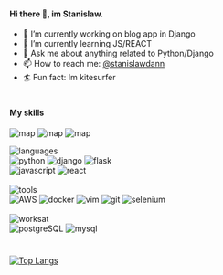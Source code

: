 #### Hi there 👋, im Stanislaw.

- 🔭 I’m currently working on blog app in Django 
- 🌱 I’m currently learning JS/REACT
- 💬 Ask me about  anything related to Python/Django
- 📫 How to reach me: [@stanislawdann](https://twitter.com/stanislawdann)
- 🏄 Fun fact: Im kitesurfer
#
#### My skills 
![map](https://img.shields.io/static/v1?logo=red&label=&message=Well-known&color=FB0504&logoColor=FB0504&style=flat-square&link=) ![map](https://img.shields.io/static/v1?logo=red&label=&message=Intermediate&color=E01291&logoColor=E01291&style=flat-square&link=) ![map](https://img.shields.io/static/v1?logo=red&label=&message=Learning&color=01E193&logoColor=E01291&style=flat-square&link=)


![languages](https://img.shields.io/static/v1?label=&message=languages:&color=555&style=flat-square) <br>
![python](https://img.shields.io/static/v1?logo=python&label=&message=python&color=FB0504&logoColor=AAA&style=flat-square&link=) ![django](https://img.shields.io/static/v1?logo=django&label=&message=django&color=FB0504&logoColor=AAA&style=flat-square) ![flask](https://img.shields.io/static/v1?logo=flask&label=&message=flask&color=E01291&logoColor=AAA&style=flat-square) <br>
![javascript](https://img.shields.io/static/v1?logo=javascript&label=&message=javascript&color=01E193&logoColor=AAA&style=flat-square) ![react](https://img.shields.io/static/v1?logo=react&label=&message=react&color=01E193&logoColor=AAA&style=flat-square) 
&nbsp;&nbsp;&nbsp; <br><br>
![tools](https://img.shields.io/static/v1?label=&message=tools:&color=555&style=flat-square)<br>
![AWS](https://img.shields.io/static/v1?logo=&label=&message=AWS&color=01E193&logoColor=AAA&style=flat-square) ![docker](https://img.shields.io/static/v1?logo=docker&label=&message=docker&color=01E193&logoColor=AAA&style=flat-square) ![vim](https://img.shields.io/static/v1?logo=vim&label=&message=vim&color=E01291&logoColor=AAA&style=flat-square) ![git](https://img.shields.io/static/v1?logo=git&label=&message=git&color=E01291&logoColor=AAA&style=flat-square) ![selenium](https://img.shields.io/static/v1?logo=selenium&label=&message=selenium&color=01E193&logoColor=AAA&style=flat-square)
&nbsp;&nbsp;&nbsp;<br><br>
![worksat](https://img.shields.io/static/v1?label=&message=databases:&color=555&style=flat-square)<br>
![postgreSQL](https://img.shields.io/static/v1?logo=postgresql&label=&message=postgreSQL&color=E01291&logoColor=AAA&style=flat-square) ![mysql](https://img.shields.io/static/v1?logo=mysql&label=&message=mySQL&color=E01291&logoColor=AAA&style=flat-square)

#
[![Top Langs](https://github-readme-stats.vercel.app/api/top-langs/?username=stanislawdann)](https://github.com/stanislawdann/github-readme-stats)


